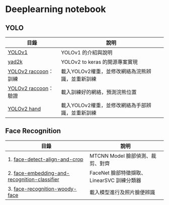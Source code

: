 # Deeplearning notebook

## YOLO

| 目錄                                                  | 說明                                             |
| ----------------------------------------------------- | ------------------------------------------------ |
| [YOLOv1](./YOLOv1_book.ipynb)                         | YOLOv1 的介紹與說明                              |
| [yad2k](./yad2k_test.ipynb)                           | YOLOv2 to keras 的開源專案實現                   |
| [YOLOv2 raccoon](./YOLOv2_train_raccoon.ipynb)：訓練  | 載入YOLOv2權重，並修改網絡為浣熊辨識，並重新訓練 |
| [YOLOv2 raccoon](./demo_racoon_detection.ipynb)：驗證 | 載入訓練好的網絡，預測浣熊位置                   |
| [YOLOv2 hand](./YOLOv2_train_hand.ipynb)              | 載入YOLOv2權重，並修改網絡為手部辨識，並重新訓練 |

## Face Recognition

| 目錄                                                         | 說明                                       |
| ------------------------------------------------------------ | ------------------------------------------ |
| 1. [face-detect-align-and-crop](./01-face-detect-align-and-crop.ipynb) | MTCNN Model 臉部偵測、裁剪、對齊           |
| 2. [face-embedding-and-recognition-classifier ](./02-face-embedding-and-recognition-classifier.ipynb) | FaceNet 臉部特徵擷取、LinearSVC 訓練分類器 |
| 3. [face-recognition-woody-face](./03-face-recognition-woody-face.ipynb) | 載入模型進行及照片臉便辨識                 |